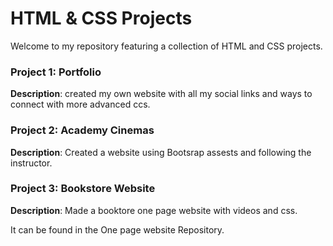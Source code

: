 # HTML & CSS Projects

Welcome to my repository featuring a collection of HTML and CSS projects. 
### Project 1: Portfolio
**Description**: created my own website with all my social links and ways to connect with more advanced ccs.

### Project 2: Academy Cinemas
**Description**: Created a website using Bootsrap assests and following the instructor.

### Project 3: Bookstore Website
**Description**: Made a booktore one page website with videos and css.

It can be found in the One page website Repository.

